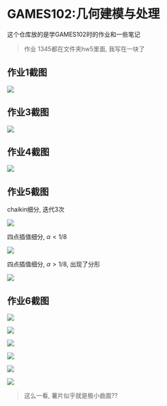 # GAMES102:几何建模与处理
这个仓库放的是学GAMES102时的作业和一些笔记

> 作业 1345都在文件夹hw5里面, 我写在一块了

## 作业1截图
![](https://raw.githubusercontent.com/zone-1614/pic/main/img/Snipaste_2023-01-26_10-58-38.png)

## 作业3截图
![](https://raw.githubusercontent.com/zone-1614/pic/main/img/Snipaste_2023-01-26_10-58-11.png)

## 作业4截图
![](https://raw.githubusercontent.com/zone-1614/pic/main/img/cubic_spline2.png)

## 作业5截图
chaikin细分, 迭代3次


![](https://raw.githubusercontent.com/zone-1614/pic/main/img/chaikin%E7%BB%86%E5%88%86.png)


四点插值细分, $\alpha < 1/8$


![](https://raw.githubusercontent.com/zone-1614/pic/main/img/%E5%9B%9B%E7%82%B9%E6%8F%92%E5%80%BC%E7%BB%86%E5%88%86_%E6%AD%A3%E5%B8%B8%E6%83%85%E5%86%B5.png)


四点插值细分, $\alpha > 1/8$, 出现了分形


![](https://raw.githubusercontent.com/zone-1614/pic/main/img/%E5%9B%9B%E7%82%B9%E6%8F%92%E5%80%BC%E7%BB%86%E5%88%86_%E7%97%85%E6%80%81%E6%83%85%E5%86%B5.png)


## 作业6截图
![](https://raw.githubusercontent.com/zone-1614/pic/main/img/face1.png)

![](https://raw.githubusercontent.com/zone-1614/pic/main/img/face2.png)

![](https://raw.githubusercontent.com/zone-1614/pic/main/img/ball1.png)

![](https://raw.githubusercontent.com/zone-1614/pic/main/img/ball2.png)

![](https://raw.githubusercontent.com/zone-1614/pic/main/img/lsmesh1.png)

![](https://raw.githubusercontent.com/zone-1614/pic/main/img/lsmesh2.png)
> 这么一看, 薯片似乎就是极小曲面??
